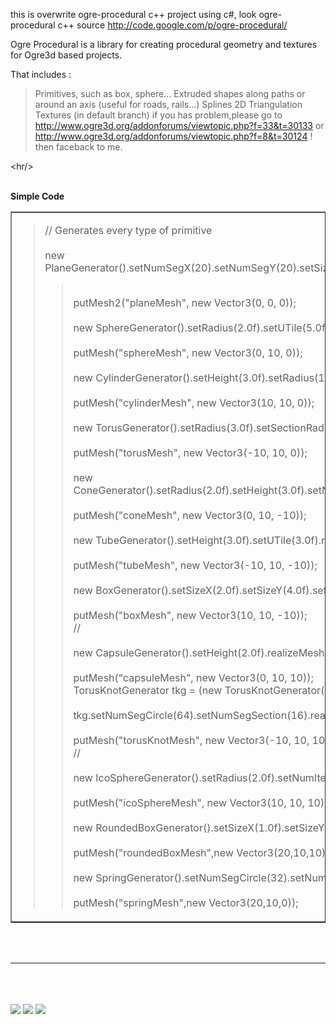 this is overwrite  ogre-procedural c++ project using c#, look  ogre-procedural c++ source http://code.google.com/p/ogre-procedural/


Ogre Procedural is a library for creating procedural geometry and textures for Ogre3d based projects.

That includes :

> Primitives, such as box, sphere...
> Extruded shapes along paths or around an axis (useful for roads, rails...)
> Splines
> 2D Triangulation
> Textures (in default branch)
if you has problem,please go to http://www.ogre3d.org/addonforums/viewtopic.php?f=33&t=30133
> or  http://www.ogre3d.org/addonforums/viewtopic.php?f=8&t=30124 !
then faceback to me.


&lt;hr/&gt;

<br>
<b>Simple Code</b>
<table width='360' border='1'>
<tr><td>
<blockquote>// Generates every type of primitive<br>
<br />new PlaneGenerator().setNumSegX(20).setNumSegY(20).setSizeX(150f).setSizeY(150f).setUTile(5.0f).setVTile(5.0f).realizeMesh("planeMesh");<br>
<blockquote><br />putMesh2("planeMesh", new Vector3(0, 0, 0));<br>
<br />new SphereGenerator().setRadius(2.0f).setUTile(5.0f).setVTile(5.0f).realizeMesh("sphereMesh");<br>
<br />putMesh("sphereMesh", new Vector3(0, 10, 0));<br>
<br />new CylinderGenerator().setHeight(3.0f).setRadius(1.0f).setUTile(3.0f).realizeMesh("cylinderMesh");<br>
<br />putMesh("cylinderMesh", new Vector3(10, 10, 0));<br>
<br />new TorusGenerator().setRadius(3.0f).setSectionRadius(1.0f).setUTile(10.0f).setVTile(5.0f).realizeMesh("torusMesh");<br>
<br />putMesh("torusMesh", new Vector3(-10, 10, 0));<br>
<br />new ConeGenerator().setRadius(2.0f).setHeight(3.0f).setNumSegBase(36).setNumSegHeight(2).setUTile(3.0f).realizeMesh("coneMesh");<br>
<br />putMesh("coneMesh", new Vector3(0, 10, -10));<br>
<br />new TubeGenerator().setHeight(3.0f).setUTile(3.0f).realizeMesh("tubeMesh");<br>
<br />putMesh("tubeMesh", new Vector3(-10, 10, -10));<br>
<br />new BoxGenerator().setSizeX(2.0f).setSizeY(4.0f).setSizeZ(6.0f).realizeMesh("boxMesh");<br>
<br />putMesh("boxMesh", new Vector3(10, 10, -10));<br>
//<br>
<br />new CapsuleGenerator().setHeight(2.0f).realizeMesh("capsuleMesh");<br>
<br />putMesh("capsuleMesh", new Vector3(0, 10, 10));<br>
TorusKnotGenerator tkg = (new TorusKnotGenerator().setRadius(2.0f).setSectionRadius(0.5f).setUTile(3.0f) as TorusKnotGenerator);<br>
<br />tkg.setNumSegCircle(64).setNumSegSection(16).realizeMesh("torusKnotMesh");<br>
<br />putMesh("torusKnotMesh", new Vector3(-10, 10, 10));<br>
//<br>
<br />new IcoSphereGenerator().setRadius(2.0f).setNumIterations(3).setUTile(5.0f).setVTile(5.0f).realizeMesh("icoSphereMesh");<br>
<br />putMesh("icoSphereMesh", new Vector3(10, 10, 10));<br>
<br />new RoundedBoxGenerator().setSizeX(1.0f).setSizeY(5.0f).setSizeZ(5.0f).setChamferSize(1.0f).realizeMesh("roundedBoxMesh");<br>
<br />putMesh("roundedBoxMesh",new Vector3(20,10,10));<br>
<br />new SpringGenerator().setNumSegCircle(32).setNumSegPath(30).realizeMesh("springMesh");<br>
<br />putMesh("springMesh",new Vector3(20,10,0));<br>
</td></tr>
</table>
<br>
<br>
<hr/><br>
<br>
<br>
<img src='http://ogre-procedural.googlecode.com/files/Extrusion.jpg' />
<img src='http://ogre-procedural.googlecode.com/files/Primitives.jpg' /></blockquote></blockquote></li></ul>

<img src='http://mogre-procedural.googlecode.com/svn/screenshot04102014_120405437.png' />